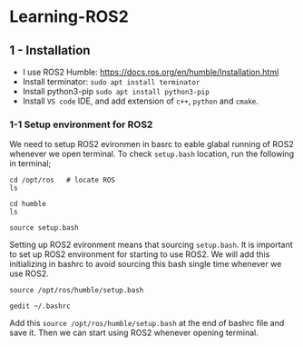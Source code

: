 # Learning-ROS2

## 1 - Installation
- I use ROS2 Humble: https://docs.ros.org/en/humble/Installation.html
- Install terminator: ```sudo apt install terminator```
- Install python3-pip ```sudo apt install python3-pip```
- Install `VS code` IDE, and add extension of `c++`, `python` and `cmake`.

### 1-1 Setup environment for ROS2
We need to setup ROS2 evironmen in basrc to eable glabal running of ROS2 whenever we open terminal.
To check `setup.bash` location, run the following in terminal;
```
cd /opt/ros   # locate ROS
ls

cd humble
ls

source setup.bash
```
Setting up ROS2 evironment means that sourcing `setup.bash`. It is important to set up ROS2 environment for starting to use ROS2. We will add this initializing in bashrc to avoid sourcing this bash single time whenever we use ROS2.
```
source /opt/ros/humble/setup.bash

gedit ~/.bashrc
```
Add this `source /opt/ros/humble/setup.bash` at the end of bashrc file and save it. Then we can start using ROS2 whenever opening terminal.
